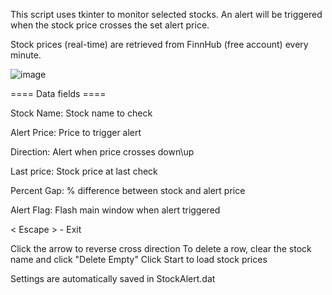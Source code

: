 
This script uses tkinter to monitor selected stocks. An alert will be triggered when the stock price crosses the set alert price.

Stock prices (real-time) are retrieved from FinnHub (free account) every minute.

![image](https://github.com/mjwaddell1/Python/assets/35202179/763c26e8-d6c7-4ab4-bfab-e0c496cd2806)

==== Data fields ====

   Stock Name:   Stock name to check<br/>
   
   Alert Price:  Price to trigger alert
   
   Direction:    Alert when price crosses down\up
   
   Last price:   Stock price at last check
   
   Percent Gap:  % difference between stock and alert price
   
   Alert Flag:   Flash main window when alert triggered
   
   < Escape > - Exit

Click the arrow to reverse cross direction
To delete a row, clear the stock name and click "Delete Empty"
Click Start to load stock prices

Settings are automatically saved in StockAlert.dat



